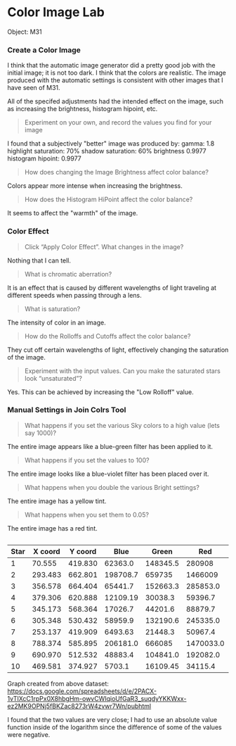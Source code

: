 # Color Image Lab

Object: M31

### Create a Color Image

I think that the automatic image generator did a pretty good job with the
initial image; it is not too dark. I think that the colors are realistic.
The image produced with the automatic settings is consistent with other
images that I have seen of M31.

All of the specifed adjustments had the intended effect on the image, such
as increasing the brightness, histogram hipoint, etc.

> Experiment on your own, and record the values you find for your image

I found that a subjectively "better" image was produced by:
gamma: 1.8
highlight saturation: 70%
shadow saturation: 60%
brightness 0.9977
histogram hipoint: 0.9977

> How does changing the Image Brightness affect color balance?

Colors appear more intense when increasing the brightness.

> How does the Histogram HiPoint affect the color balance?

It seems to affect the "warmth" of the image.

### Color Effect

> Click “Apply Color Effect”. What changes in the image? 

Nothing that I can tell.

> What is chromatic aberration?

It is an effect that is caused by different wavelengths of light traveling at
different speeds when passing through a lens.

> What is saturation?

The intensity of color in an image.

> How do the Rolloffs and Cutoffs affect the color balance?

They cut off certain wavelengths of light, effectively changing the saturation
of the image.

> Experiment with the input values. Can you make the saturated stars look “unsaturated”?

Yes. This can be achieved by increasing the "Low Rolloff" value.

### Manual Settings in Join Colrs Tool

> What happens if you set the various Sky colors to a high value (lets say 1000)?

The entire image appears like a blue-green filter has been applied to it.

> What happens if you set the values to 100?

The entire image looks like a blue-violet filter has been placed over it.

> What happens when you double the various Bright settings?

The entire image has a yellow tint.

> What happens when you set them to 0.05?

The entire image has a red tint.

##

Star | X coord | Y coord | Blue | Green | Red | Clear |
-----|---------|---------|------|-------|-----|-------|
1 | 70.555 | 419.830 | 62363.0 | 148345.5 | 280908 |  |
2 | 293.483 | 662.801 | 198708.7 | 659735 | 1466009 |  |
3 | 356.578 | 664.404 | 65441.7 | 152663.3 | 285853.0 |  |
4 | 379.306 | 620.888 | 12109.19 | 30038.3 | 59396.7 |  |
5 | 345.173 | 568.364 | 17026.7 | 44201.6 | 88879.7 |  |
6 | 305.348 | 530.432 | 58959.9 | 132190.6 | 245335.0 |  |
7 | 253.137 | 419.909 | 6493.63 | 21448.3 | 50967.4 |  |
8 | 788.374 | 585.895 | 206181.0 | 666085 | 1470033.0 |  |
9 | 690.970 | 512.532 | 48883.4 | 104841.0 | 192082.0 |  |
10 | 469.581 | 374.927 | 5703.1 | 16109.45 | 34115.4 |  |


Graph created from above dataset: https://docs.google.com/spreadsheets/d/e/2PACX-1vTIXcC1rpPx0X8hbgHm-owvCWIqioUfGaR3_suqdyYKKWxx-ez2MK9OPNj5fBKZac8273rW4zvwr7Wn/pubhtml

I found that the two values are very close; I had to use an absolute value function inside of the logarithm since the difference of some of the values
were negative.
